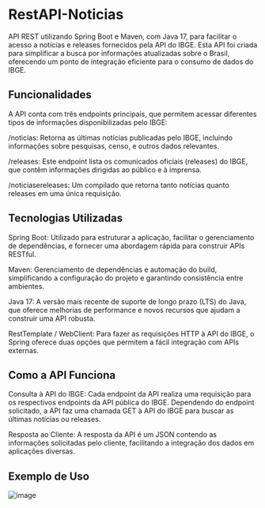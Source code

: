 # RestAPI-Noticias


API REST utilizando Spring Boot e Maven, com Java 17, para facilitar o acesso a notícias e releases fornecidos pela API do IBGE. Esta API foi criada para simplificar a busca por informações atualizadas sobre o Brasil, oferecendo um ponto de integração eficiente para o consumo de dados do IBGE.

## Funcionalidades
A API conta com três endpoints principais, que permitem acessar diferentes tipos de informações disponibilizadas pelo IBGE:

/noticias: Retorna as últimas notícias publicadas pelo IBGE, incluindo informações sobre pesquisas, censo, e outros dados relevantes.

/releases: Este endpoint lista os comunicados oficiais (releases) do IBGE, que contêm informações dirigidas ao público e à imprensa.

/noticiasereleases: Um compilado que retorna tanto notícias quanto releases em uma única requisição.

## Tecnologias Utilizadas
Spring Boot: Utilizado para estruturar a aplicação, facilitar o gerenciamento de dependências, e fornecer uma abordagem rápida para construir APIs RESTful.

Maven: Gerenciamento de dependências e automação do build, simplificando a configuração do projeto e garantindo consistência entre ambientes.

Java 17: A versão mais recente de suporte de longo prazo (LTS) do Java, que oferece melhorias de performance e novos recursos que ajudam a construir uma API robusta.

RestTemplate / WebClient: Para fazer as requisições HTTP à API do IBGE, o Spring oferece duas opções que permitem a fácil integração com APIs externas.

## Como a API Funciona
Consulta à API do IBGE: Cada endpoint da API realiza uma requisição para os respectivos endpoints da API pública do IBGE. Dependendo do endpoint solicitado, a API faz uma chamada GET à API do IBGE para buscar as últimas notícias ou releases.

Resposta ao Cliente: A resposta da API é um JSON contendo as informações solicitadas pelo cliente, facilitando a integração dos dados em aplicações diversas.

## Exemplo de Uso

![image](https://github.com/user-attachments/assets/4c5194ad-e981-412e-ba45-484de9ff4c15)
